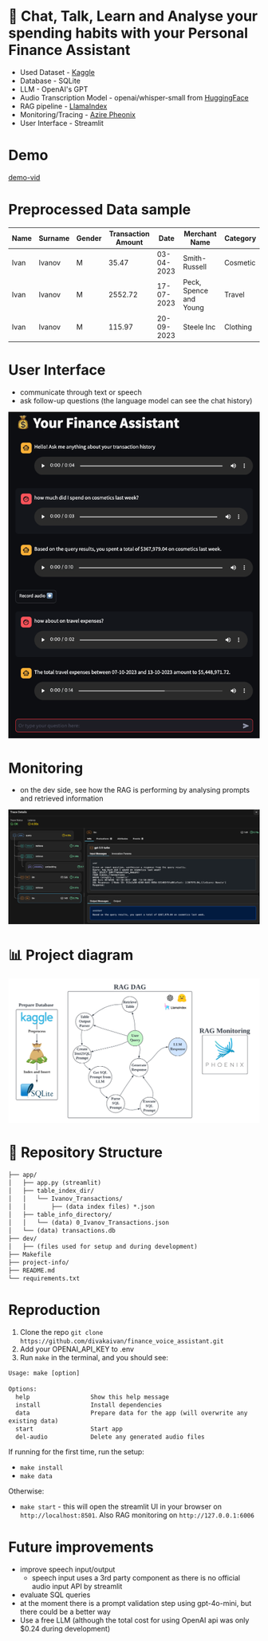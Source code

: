 # :speech_balloon: Chat, Talk, Learn and Analyse your spending habits with your Personal Finance Assistant

* Used Dataset - [Kaggle](https://www.kaggle.com/datasets/rajatsurana979/comprehensive-credit-card-transactions-dataset)
* Database - SQLite
* LLM - OpenAI's GPT
* Audio Transcription Model - openai/whisper-small from [HuggingFace](https://huggingface.co/openai/whisper-small)
* RAG pipeline - [LlamaIndex](https://docs.llamaindex.ai/en/stable/module_guides/querying/pipeline/)
* Monitoring/Tracing - [Azire Pheonix](https://github.com/Arize-ai/phoenix)
* User Interface - Streamlit

# Demo

[demo-vid](https://github.com/user-attachments/assets/142edc42-1c36-4e58-9b46-851876f077f3)

# Preprocessed Data sample

| Name | Surname | Gender | Transaction Amount |    Date    |         Merchant Name          |   Category   |
|------|---------|--------|--------------------|------------|--------------------------------|--------------|
| Ivan | Ivanov  | M      |              35.47 | 03-04-2023 | Smith-Russell                  | Cosmetic     |
| Ivan | Ivanov  | M      |            2552.72 | 17-07-2023 | Peck, Spence and Young         | Travel       |
| Ivan | Ivanov  | M      |             115.97 | 20-09-2023 | Steele Inc                     | Clothing     |

# User Interface

* communicate through text or speech
* ask follow-up questions (the language model can see the chat history)

![st-ui](project-info/st_ex.png)

# Monitoring 

* on the dev side, see how the RAG is performing by analysing prompts and retrieved information

![tracing-ui](project-info/tracing_ex.png)

# :bar_chart: Project diagram 

![rag-dag](project-info/rag_dag.png)

# :evergreen_tree: Repository Structure 

```
├── app/
│   ├── app.py (streamlit)
│   ├── table_index_dir/
│   │   └── Ivanov_Transactions/
│   │       ├── (data index files) *.json
│   ├── table_info_directory/
│   │   └── (data) 0_Ivanov_Transactions.json
│   └── (data) transactions.db
├── dev/
│   ├── (files used for setup and during development)
├── Makefile
├── project-info/
├── README.md
└── requirements.txt
```

# Reproduction

1. Clone the repo `git clone https://github.com/divakaivan/finance_voice_assistant.git` 
2. Add your OPENAI_API_KEY to .env
3. Run `make` in the terminal, and you should see:
```
Usage: make [option]

Options:
  help                 Show this help message
  install              Install dependencies
  data                 Prepare data for the app (will overwrite any existing data)
  start                Start app
  del-audio            Delete any generated audio files
```
If running for the first time, run the setup:
* `make install`
* `make data`

Otherwise:
* `make start` - this will open the streamlit UI in your browser on `http://localhost:8501`. Also RAG monitoring on `http://127.0.0.1:6006`

# Future improvements

* improve speech input/output
  * speech input uses a 3rd party component as there is no official audio input API by streamlit
* evaluate SQL queries
* at the moment there is a prompt validation step using gpt-4o-mini, but there could be a better way
* Use a free LLM (although the total cost for using OpenAI api was only $0.24 during development)
